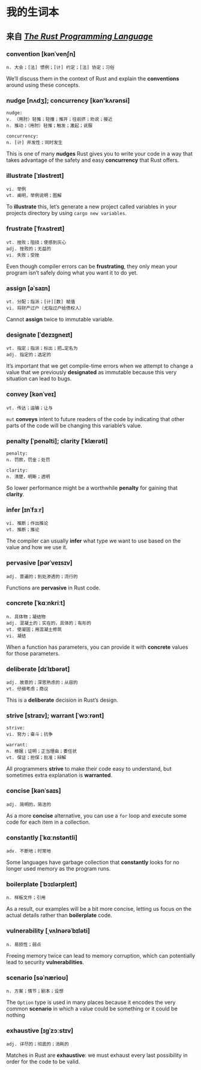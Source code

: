 # 我的生词本


## 来自 [*The Rust Programming Language*](https://github.com/rust-lang/book.git)


### convention [kənˈvenʃn]

    n. 大会；[法] 惯例；[计] 约定；[法] 协定；习俗

We’ll discuss them in the context of Rust and explain the **conventions** around using these
concepts.


### nudge [nʌdʒ]; concurrency [kən'kʌrənsi]

    nudge:
    v. （用肘）轻推；轻撞；推开；往前挤；劝说；接近
    n. 推动；（用肘）轻推；触发；激起；说服

    concurrency:
    n. [计] 并发性；同时发生

This is one of many **nudges** Rust gives you to write your code in a way that takes advantage of
the safety and easy **concurrency** that Rust offers.


### illustrate [ˈɪləstreɪt]

    vi. 举例
    vt. 阐明，举例说明；图解

To **illustrate** this, let’s generate a new project called variables in your projects directory by
using `cargo new variables`.


### frustrate [ˈfrʌstreɪt]

    vt. 挫败；阻挠；使感到灰心
    adj. 挫败的；无益的
    vi. 失败；受挫

Even though compiler errors can be **frustrating**, they only mean your program isn’t safely doing
what you want it to do yet.


### assign [əˈsaɪn]

    vt. 分配；指派；[计][数] 赋值
    vi. 将财产过户（尤指过户给债权人）

Cannot **assign** twice to immutable variable.


### designate [ˈdezɪɡneɪt]

    vt. 指定；指派；标出；把…定名为
    adj. 指定的；选定的

It’s important that we get compile-time errors when we attempt to change a value that we previously
**designated** as immutable because this very situation can lead to bugs.


### convey [kənˈveɪ]

    vt. 传达；运输；让与

`mut` **conveys** intent to future readers of the code by indicating that other parts of the code
will be changing this variable’s value.


### penalty [ˈpenəlti]; clarity [ˈklærəti]

    penalty:
    n. 罚款，罚金；处罚

    clarity:
    n. 清楚，明晰；透明

So lower performance might be a worthwhile **penalty** for gaining that **clarity**.


### infer [ɪnˈfɜːr]

    vi. 推断；作出推论
    vt. 推断；推论

The compiler can usually **infer** what type we want to use based on the value and how we use it.


### pervasive [pərˈveɪsɪv]

    adj. 普遍的；到处渗透的；流行的

Functions are **pervasive** in Rust code.


### concrete [ˈkɑːnkriːt]

    n. 具体物；凝结物
    adj. 混凝土的；实在的，具体的；有形的
    vt. 使凝固；用混凝土修筑
    vi. 凝结

When a function has parameters, you can provide it with **concrete** values for those parameters.


### deliberate [dɪˈlɪbərət]

    adj. 故意的；深思熟虑的；从容的
    vt. 仔细考虑；商议

This is a **deliberate** decision in Rust’s design.


### strive [straɪv]; warrant [ˈwɔːrənt]

    strive:
    vi. 努力；奋斗；抗争

    warrant:
    n. 根据；证明；正当理由；委任状
    vt. 保证；担保；批准；辩解

All programmers **strive** to make their code easy to understand, but sometimes extra explanation
is **warranted**.


### concise [kənˈsaɪs]

    adj. 简明的，简洁的

As a more **concise** alternative, you can use a `for` loop and execute some code for each item in
a collection.


### constantly [ˈkɑːnstəntli]

    adv. 不断地；时常地

Some languages have garbage collection that **constantly** looks for no longer used memory as the
program runs.


### boilerplate [ˈbɔɪlərpleɪt]

    n. 样板文件；引用

As a result, our examples will be a bit more concise, letting us focus on the actual details rather
than **boilerplate** code.


### vulnerability [ˌvʌlnərəˈbɪləti]

    n. 易损性；弱点

Freeing memory twice can lead to memory corruption, which can potentially lead to security
**vulnerabilities**.


### scenario [səˈnærioʊ]

    n. 方案；情节；剧本；设想

The `Option` type is used in many places because it encodes the very common **scenario** in which a
value could be something or it could be nothing


### exhaustive [ɪɡˈzɔːstɪv]

    adj. 详尽的；彻底的；消耗的

Matches in Rust are **exhaustive**: we must exhaust every last possibility in order for the code to
be valid.
